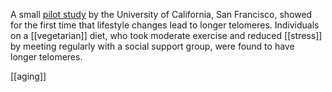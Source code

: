 A small [pilot study](http://www.thelancet.com/journals/lanonc/article/PIIS1470-2045%2813%2970366-8/fulltext) by the University of California, San Francisco, showed for the first time that lifestyle changes lead to longer telomeres. Individuals on a [[vegetarian]] diet, who took moderate exercise and reduced [[stress]] by meeting regularly with a social support group, were found to have longer telomeres.

[[aging]]
